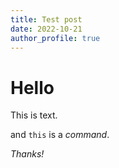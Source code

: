 ```yaml
---
title: Test post
date: 2022-10-21
author_profile: true
---
```

# Hello

This is text.

and `this` is a _command_.

*Thanks!*

